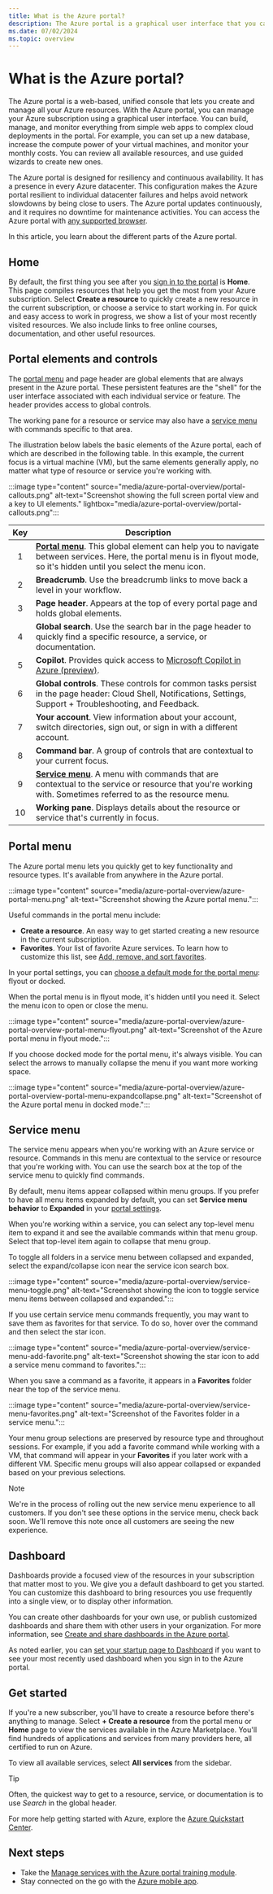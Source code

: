 ```yaml
---
title: What is the Azure portal?
description: The Azure portal is a graphical user interface that you can use to manage your Azure services. Learn how to navigate and find resources in the Azure portal.
ms.date: 07/02/2024
ms.topic: overview
---
```


# What is the Azure portal?

The Azure portal is a web-based, unified console that lets you create and manage all your Azure resources. With the Azure portal, you can manage your Azure subscription using a graphical user interface. You can build, manage, and monitor everything from simple web apps to complex cloud deployments in the portal. For example, you can set up a new database, increase the compute power of your virtual machines, and monitor your monthly costs. You can review all available resources, and use guided wizards to create new ones.

The Azure portal is designed for resiliency and continuous availability. It has a presence in every Azure datacenter. This configuration makes the Azure portal resilient to individual datacenter failures and helps avoid network slowdowns by being close to users. The Azure portal updates continuously, and it requires no downtime for maintenance activities. You can access the Azure portal with [any supported browser](azure-portal-supported-browsers-devices.md).

In this article, you learn about the different parts of the Azure portal.

## Home

By default, the first thing you see after you [sign in to the portal](https://portal.azure.com) is **Home**. This page compiles resources that help you get the most from your Azure subscription. Select **Create a resource** to quickly create a new resource in the current subscription, or choose a service to start working in. For quick and easy access to work in progress, we show a list of your most recently visited resources. We also include links to free online courses, documentation, and other useful resources.

## Portal elements and controls

The [portal menu](#portal-menu) and page header are global elements that are always present in the Azure portal. These persistent features are the "shell" for the user interface associated with each individual service or feature. The header provides access to global controls.

The working pane for a resource or service may also have a [service menu](#service-menu) with commands specific to that area.

The illustration below labels the basic elements of the Azure portal, each of which are described in the following table. In this example, the current focus is a virtual machine (VM), but the same elements generally apply, no matter what type of resource or service you're working with.

:::image type="content" source="media/azure-portal-overview/portal-callouts.png" alt-text="Screenshot showing the full screen portal view and a key to UI elements." lightbox="media/azure-portal-overview/portal-callouts.png":::

|Key|Description |
|:---:|---|
|1|**[Portal menu](#portal-menu)**. This global element can help you to navigate between services. Here, the portal menu is in flyout mode, so it's hidden until you select the menu icon.|
|2|**Breadcrumb**. Use the breadcrumb links to move back a level in your workflow.|
|3|**Page header**. Appears at the top of every portal page and holds global elements.|
|4|**Global search**. Use the search bar in the page header to quickly find a specific resource, a service, or documentation.|
|5|**Copilot**. Provides quick access to [Microsoft Copilot in Azure (preview)](/azure/copilot/).|
|6|**Global controls**. These controls for common tasks persist in the page header: Cloud Shell, Notifications, Settings, Support + Troubleshooting, and Feedback.|
|7|**Your account**. View information about your account, switch directories, sign out, or sign in with a different account.|
|8|**Command bar**. A group of controls that are contextual to your current focus.|
|9|**[Service menu](#service-menu)**. A menu with commands that are contextual to the service or resource that you're working with. Sometimes referred to as the resource menu.|
|10|**Working pane**. Displays details about the resource or service that's currently in focus.|

## Portal menu

The Azure portal menu lets you quickly get to key functionality and resource types. It's available from anywhere in the Azure portal.

:::image type="content" source="media/azure-portal-overview/azure-portal-menu.png" alt-text="Screenshot showing the Azure portal menu.":::

Useful commands in the portal menu include:

- **Create a resource**. An easy way to get started creating a new resource in the current subscription.
- **Favorites**. Your list of favorite Azure services. To learn how to customize this list, see [Add, remove, and sort favorites](../azure-portal/azure-portal-add-remove-sort-favorites.md).

In your portal settings, you can [choose a default mode for the portal menu](set-preferences.md#portal-menu-behavior): flyout or docked.

When the portal menu is in flyout mode, it's hidden until you need it. Select the menu icon to open or close the menu.

:::image type="content" source="media/azure-portal-overview/azure-portal-overview-portal-menu-flyout.png" alt-text="Screenshot of the Azure portal menu in flyout mode.":::

If you choose docked mode for the portal menu, it's always visible. You can select the arrows to manually collapse the menu if you want more working space.

:::image type="content" source="media/azure-portal-overview/azure-portal-overview-portal-menu-expandcollapse.png" alt-text="Screenshot of the Azure portal menu in docked mode.":::

## Service menu

The service menu appears when you're working with an Azure service or resource. Commands in this menu are contextual to the service or resource that you're working with. You can use the search box at the top of the service menu to quickly find commands.

By default, menu items appear collapsed within menu groups. If you prefer to have all menu items expanded by default, you can set **Service menu behavior** to **Expanded** in your [portal settings](set-preferences.md#service-menu-behavior).

When you're working within a service, you can select any top-level menu item to expand it and see the available commands within that menu group. Select that top-level item again to collapse that menu group.

To toggle all folders in a service menu between collapsed and expanded, select the expand/collapse icon near the service icon search box.

:::image type="content" source="media/azure-portal-overview/service-menu-toggle.png" alt-text="Screenshot showing the icon to toggle service menu items between collapsed and expanded.":::

If you use certain service menu commands frequently, you may want to save them as favorites for that service. To do so, hover over the command and then select the star icon.

:::image type="content" source="media/azure-portal-overview/service-menu-add-favorite.png" alt-text="Screenshot showing the star icon to add a service menu command to favorites.":::

When you save a command as a favorite, it appears in a **Favorites** folder near the top of the service menu.

:::image type="content" source="media/azure-portal-overview/service-menu-favorites.png" alt-text="Screenshot of the Favorites folder in a service menu.":::

Your menu group selections are preserved by resource type and throughout sessions. For example, if you add a favorite command while working with a VM, that command will appear in your **Favorites** if you later work with a different VM. Specific menu groups will also appear collapsed or expanded based on your previous selections.

> [!NOTE]
> We're in the process of rolling out the new service menu experience to all customers. If you don't see these options in the service menu, check back soon. We'll remove this note once all customers are seeing the new experience.

## Dashboard

Dashboards provide a focused view of the resources in your subscription that matter most to you. We give you a default dashboard to get you started. You can customize this dashboard to bring resources you use frequently into a single view, or to display other information.

You can create other dashboards for your own use, or publish customized dashboards and share them with other users in your organization. For more information, see [Create and share dashboards in the Azure portal](../azure-portal/azure-portal-dashboards.md).

As noted earlier, you can [set your startup page to Dashboard](set-preferences.md#choose-a-startup-page) if you want to see your most recently used dashboard when you sign in to the Azure portal.

## Get started

If you're a new subscriber, you'll have to create a resource before there's anything to manage. Select **+ Create a resource** from the portal menu or **Home** page to view the services available in the Azure Marketplace. You'll find hundreds of applications and services from many providers here, all certified to run on Azure.

To view all available services, select **All services** from the sidebar.

> [!TIP]
> Often, the quickest way to get to a resource, service, or documentation is to use *Search* in the global header.

For more help getting started with Azure, explore the [Azure Quickstart Center](azure-portal-quickstart-center.md).

## Next steps

- Take the [Manage services with the Azure portal training module](/training/modules/tour-azure-portal/).
- Stay connected on the go with the [Azure mobile app](https://azure.microsoft.com/features/azure-portal/mobile-app/).
